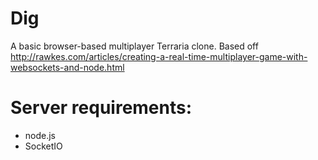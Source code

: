 # Dig
A basic browser-based multiplayer Terraria clone.
Based off http://rawkes.com/articles/creating-a-real-time-multiplayer-game-with-websockets-and-node.html

# Server requirements:
- node.js
- SocketIO
